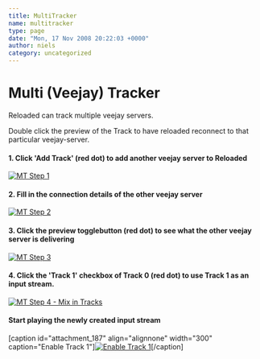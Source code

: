 ```yaml
---
title: MultiTracker
name: multitracker
type: page
date: "Mon, 17 Nov 2008 20:22:03 +0000"
author: niels
category: uncategorized
---
```

# Multi (Veejay) Tracker  

Reloaded can track multiple veejay servers.  

Double click the preview of the Track to have reloaded reconnect to that  
particular veejay-server.  


#### 1. Click 'Add Track' (red dot) to add another veejay server to Reloaded  

[![](http://www.veejayhq.net/wp-content/uploads/2008/11/mtstep1.png "MT Step 1")](http://www.veejayhq.net/wp-content/uploads/2008/11/mtstep1.png)  


#### 2. Fill in the connection details of the other veejay server  
[![](http://www.veejayhq.net/wp-content/uploads/2008/11/mtstep2.png "MT Step 2")](http://www.veejayhq.net/wp-content/uploads/2008/11/mtstep2.png)  


#### 3. Click the preview togglebutton (red dot) to see what the other veejay server is delivering  
[![](http://www.veejayhq.net/wp-content/uploads/2008/11/mtstep3-300x168.png "MT Step 3")](http://www.veejayhq.net/wp-content/uploads/2008/11/mtstep3.png)  


#### 4. Click the 'Track 1' checkbox of Track 0 (red dot) to use Track 1 as an input stream.  
[![](http://www.veejayhq.net/wp-content/uploads/2008/11/mtstep4-300x241.png "MT Step 4 - Mix in Tracks")](http://www.veejayhq.net/wp-content/uploads/2008/11/mtstep4.png)  


#### Start playing the newly created input stream  
[caption id="attachment_187" align="alignnone" width="300" caption="Enable Track 1"][![Enable Track 1](http://www.veejayhq.net/wp-content/uploads/2008/11/mtstep5-300x226.png "MT Step 5")](http://www.veejayhq.net/wp-content/uploads/2008/11/mtstep5.png)[/caption]